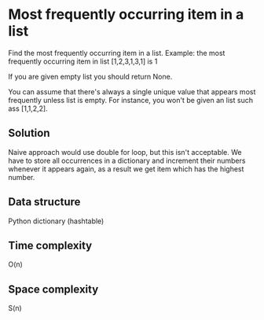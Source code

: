# Most frequently occurring item in a list

Find the most frequently occurring item in a list.
Example: the most frequently occurring item in list [1,2,3,1,3,1] is 1

If you are given empty list you should return None.

You can assume that there's always a single unique value that appears most frequently unless list is empty. For instance, you won't be given an list such ass [1,1,2,2].

## Solution

Naive approach would use double for loop, but this isn't acceptable. We have to store all occurrences in a dictionary and increment their numbers whenever it appears again, as a result we get item which has the highest number.

## Data structure
Python dictionary (hashtable)

## Time complexity
O(n)

## Space complexity
S(n)